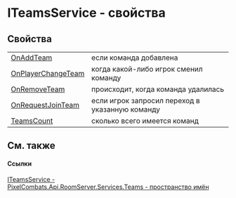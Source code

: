 # ITeamsService - свойства




## Свойства
<table>
<tr>
<td><a href="672d0ce2-5280-46ca-62a5-06b906a31645">OnAddTeam</a></td>
<td>если команда добавлена</td></tr>
<tr>
<td><a href="5581da94-cdb5-da8f-2585-c282c9b271f4">OnPlayerChangeTeam</a></td>
<td>когда какой-либо игрок сменил команду</td></tr>
<tr>
<td><a href="d35d598c-ee5f-81b4-02d9-218ca401b603">OnRemoveTeam</a></td>
<td>происходит, когда команда удалилась</td></tr>
<tr>
<td><a href="9c4ee006-4e2a-fe5b-37e0-121f55029622">OnRequestJoinTeam</a></td>
<td>если игрок запросил переход в указанную команду</td></tr>
<tr>
<td><a href="b6e6b515-1943-8730-d82e-33e3c70faa99">TeamsCount</a></td>
<td>сколько всего имеется команд</td></tr>
</table>

## См. также


#### Ссылки
<a href="3871fc7c-787a-c18d-42e4-90c305cda95c">ITeamsService - </a>  
<a href="7587643b-f6ff-4512-becd-cc6af1ddbef0">PixelCombats.Api.RoomServer.Services.Teams - пространство имён</a>  
